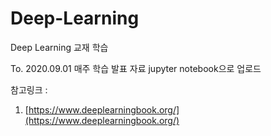 # Deep-Learning
Deep Learning 교재 학습


To. 2020.09.01
매주 학습 발표 자료 jupyter notebook으로 업로드

참고링크 : 
1. [https://www.deeplearningbook.org/](https://www.deeplearningbook.org/)
